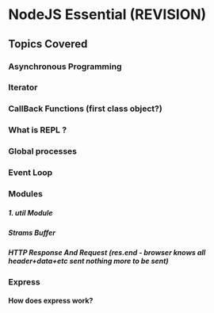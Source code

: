 # NodeJS  Essential (REVISION)

## Topics Covered
### Asynchronous Programming
### Iterator
### CallBack Functions (first class object?)
### What is REPL ?
### Global processes
### Event Loop
### Modules
##### 1. util Module
##### <EventEmiiter>
##### Strams Buffer
##### HTTP Response  And Request (res.end - browser knows all header+data+etc sent nothing more to be sent)
### Express 
#### How does express work?

